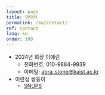 ```yaml
---
layout: page
title: 연락처
permalink: /ko/contact/
ref: contact
lang: ko
order: 100
---
```


- 2024년 회장 이예린
  - 전화번호: 010-9884-9939
  - 이메일: [abra_stone@kaist.ac.kr](mailto:abra_stone@kaist.ac.kr)
- 이란성 쌍둥이
  - [SNUPS](https://snups.org)
